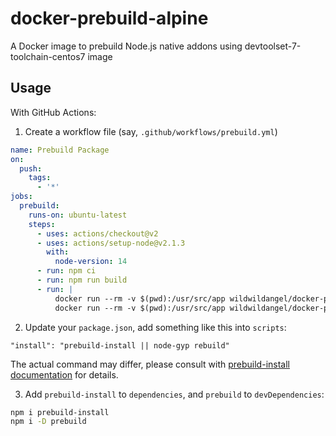 # docker-prebuild-alpine

A Docker image to prebuild Node.js native addons using devtoolset-7-toolchain-centos7 image

## Usage

With GitHub Actions:

1. Create a workflow file (say, `.github/workflows/prebuild.yml`)

```yaml
name: Prebuild Package
on:
  push:
    tags:
      - '*'
jobs:
  prebuild:
    runs-on: ubuntu-latest
    steps:
      - uses: actions/checkout@v2
      - uses: actions/setup-node@v2.1.3
        with:
          node-version: 14
      - run: npm ci
      - run: npm run build
      - run: |
          docker run --rm -v $(pwd):/usr/src/app wildwildangel/docker-prebuild-alpine npx prebuild -r napi -u ${{ secrets.GITHUB_TOKEN }}
          docker run --rm -v $(pwd):/usr/src/app wildwildangel/docker-prebuild-devtoolset-7-toolchain-centos7 npx prebuild -r napi -u ${{ secrets.GITHUB_TOKEN }}
```

2. Update your `package.json`, add something like this into `scripts`:

```
"install": "prebuild-install || node-gyp rebuild"
```

The actual command may differ, please consult with [prebuild-install documentation](https://www.npmjs.com/package/prebuild-install) for details.

3. Add `prebuild-install` to `dependencies`, and `prebuild` to `devDependencies`:

```bash
npm i prebuild-install
npm i -D prebuild
```
